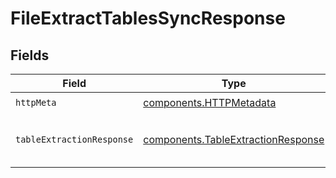 # FileExtractTablesSyncResponse


## Fields

| Field                                                                                    | Type                                                                                     | Required                                                                                 | Description                                                                              | Example                                                                                  |
| ---------------------------------------------------------------------------------------- | ---------------------------------------------------------------------------------------- | ---------------------------------------------------------------------------------------- | ---------------------------------------------------------------------------------------- | ---------------------------------------------------------------------------------------- |
| `httpMeta`                                                                               | [components.HTTPMetadata](../../models/components/httpmetadata.md)                       | :heavy_check_mark:                                                                       | N/A                                                                                      |                                                                                          |
| `tableExtractionResponse`                                                                | [components.TableExtractionResponse](../../models/components/tableextractionresponse.md) | :heavy_minus_sign:                                                                       | The extracted tables                                                                     | {<br/>"$ref": "#/components/examples/TableExtractionResponse"<br/>}                      |